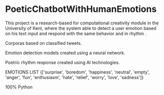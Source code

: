 # PoeticChatbotWithHumanEmotions

This project is a research-based for computational creativity module in the University of Kent, where the system able to detect a user emotion based on his text input and respond with the same behavior and in rhythm .

Corporas based on classified tweets.

Emotion detection models created using a neural network.

Poetric rhythm response created using AI technologies.


EMOTIONS LIST {['surprise', 'boredom',
  'happiness', 'neutral',
  'empty', 'anger',
  'fun', 'enthusiasm',
  'hate', 'relief',
  'worry', 'love',
  'sadness']}

100% Python 
